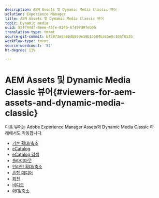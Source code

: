 ```yaml
---
description: AEM Assets 및 Dynamic Media Classic 뷰어
solution: Experience Manager
title: AEM Assets 및 Dynamic Media Classic 뷰어
topic: Dynamic media
uuid: 52f744df-8eee-45fe-8246-6f497d9feb66
translation-type: tm+mt
source-git-commit: bf5873e5a6bdb859e19b15584ba85e9c106f853b
workflow-type: tm+mt
source-wordcount: '52'
ht-degree: 13%

---
```



# AEM Assets 및 Dynamic Media Classic 뷰어{#viewers-for-aem-assets-and-dynamic-media-classic}

다음 뷰어는 Adobe Experience Manager Assets와 Dynamic Media Classic 아래에서도 작동합니다.

* [기본 확대/축소](c-html5-20-basic-zoom-viewer-about/c-html5-20-basic-zoom-viewer-about.md)
* [eCatalog](c-html5-20-ecatalog-viewer-about/c-html5-20-ecatalog-viewer-about.md)
* [eCatalog 검색](c-html5-ecatsearch-viewer-about/c-html5-ecatsearch-viewer-about.md)
* [플라이아웃](c-html5-flyout-viewer-20-about/c-html5-flyout-viewer-20-about.md)
* [인라인 확대/축소](c-html5-inlinezoom-viewer-about/c-html5-inlinezoom-viewer-about.md)
* [혼합 미디어](c-html5-mixedmedia-viewer-about/c-html5-mixedmedia-viewer-about.md)
* [회전](c-html5-spin-viewer-about/c-html5-spin-viewer-about.md)
* [비디오](c-html5-video-reference/c-html5-video-reference.md)
* [확대/축소](c-html5-20-zoom-viewer-about/c-html5-20-zoom-viewer-about.md)

<!--Add others. The TOC levels in the viewers TOC doesn't seem quite right RB: FIXED-->